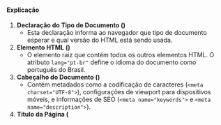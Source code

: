 #### Explicação

1. **Declaração do Tipo de Documento (<!DOCTYPE html>)**
   - Esta declaração informa ao navegador que tipo de documento esperar e qual versão do HTML está sendo usada.
2. **Elemento HTML (<html>)**
   - O elemento raiz que contém todos os outros elementos HTML. O atributo `lang="pt-br"` define o idioma do documento como português do Brasil.
3. **Cabeçalho do Documento (<head>)**
   - Contém metadados como a codificação de caracteres (`<meta charset="UTF-8">`), configurações de viewport para dispositivos móveis, e informações de SEO (`<meta name="keywords">` e `<meta name="description">`).
4. **Título da Página (<title>)**
   - Define o título que será exibido na aba do navegador.
5. **Estilos Embutidos (<style>)**
   - Define estilos CSS diretamente no documento. Aqui, os estilos são aplicados ao elemento `<pre>`.
6. **Corpo do Documento (<body>)**
   - Contém todo o conteúdo visível da página, como títulos, listas e códigos.

#### Exemplos de Metadados

1. **Codificação de Caracteres (`<meta charset="UTF-8">`)**
   - Define a codificação de caracteres usada no documento, garantindo que caracteres especiais sejam exibidos corretamente.
2. **Configurações de Viewport (`<meta name="viewport" content="width=device-width, initial-scale=1.0">`)**
   - Ajusta a escala e o tamanho da página para dispositivos móveis, garantindo uma melhor experiência de visualização em diferentes dispositivos.
3. **Palavras-chave (`<meta name="keywords" content="HTML, tutorial, aprendizado">`)**
   - Define palavras-chave que ajudam os motores de busca a entender o conteúdo da página, melhorando a otimização para motores de busca (SEO).
4. **Descrição (`<meta name="description" content="Tutorial sobre os metadados no HTML.">`)**
   - Fornece uma breve descrição do conteúdo da página, usada por motores de busca para exibir um resumo nos resultados de pesquisa.
5. **Autor (`<meta name="author" content="Seu Nome">`)**
   - Especifica o nome do autor do documento.
6. **Diretrizes para Robôs (`<meta name="robots" content="index, follow">`)**
   - Instrui motores de busca sobre como indexar a página (index) e se devem seguir os links na página (follow).
7. **Compatibilidade com Navegadores (`<meta http-equiv="X-UA-Compatible" content="IE=edge">`)**
   - Garante que o documento seja renderizado usando o modo mais recente disponível no Internet Explorer, garantindo compatibilidade com versões antigas.

---

### Exercícios

1. **Crie a Estrutura Básica de um Documento HTML**
   - Crie um novo documento HTML com a estrutura básica, incluindo `<!DOCTYPE html>`, `<html>`, `<head>`, `<title>`, e `<body>`.
2. **Adicione Metadados**
   - Adicione metadados no `<head>`, incluindo charset, viewport, keywords e description.
3. **Insira um Parágrafo e uma Imagem**
   - Dentro do `<body>`, adicione um parágrafo (`<p>`) com algum texto e uma imagem (`<img src="url-da-imagem" alt="Descrição da imagem">`).
4. **Crie uma Lista Não Ordenada**
   - Adicione uma lista não ordenada (`<ul>`) com três itens (`<li>`).
5. **Estilize um Elemento com CSS**
   - Crie um estilo CSS para o elemento `<pre>` e aplique uma cor de fundo clara, uma borda e arredondamento nos cantos.

---

[⏮️](1-maing-tags.md)[⏭️](3-section-content.md)
